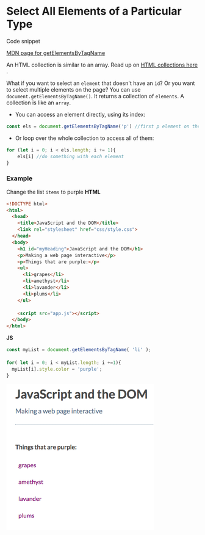 # Select All Elements of a Particular Type

Code snippet

[MDN page for getElementsByTagName](https://developer.mozilla.org/en-US/docs/Web/API/Element/getElementsByTagName)

An HTML collection is similar to an array. Read up on [HTML collections here](https://developer.mozilla.org/en-US/docs/Web/API/HTMLCollection)
.

What if you want to select an `element` that doesn't have an `id`? Or you want to select multiple elements on the page? You can use `document.getElementsByTagName()`. It returns a collection of `elements`. A collection is like an `array`. 

* You can access an element directly, using its index: 

```js
const els = document.getElementsByTagName('p') //first p element on the page
```
* Or loop over the whole collection to access all of them:

```js
for (let i = 0; i < els.length; i += 1){
    els[i] //do something with each element
}
```
### Example

Change the list `items` to purple
**HTML**
```html
<!DOCTYPE html>
<html>
  <head>
    <title>JavaScript and the DOM</title>
    <link rel="stylesheet" href="css/style.css">
  </head>
  <body>
    <h1 id="myHeading">JavaScript and the DOM</h1>
    <p>Making a web page interactive</p>
    <p>Things that are purple:</p>
    <ul>
      <li>grapes</li>
      <li>amethyst</li>
      <li>lavander</li>
      <li>plums</li>
    </ul>
    
    <script src="app.js"></script>
  </body>
</html>
```
**JS**
```js
const myList = document.getElementsByTagName( 'li' );

for( let i = 0; i < myList.length; i +=1){
  myList[i].style.color = 'purple';
}
```
![get-element](../get-element.png)


